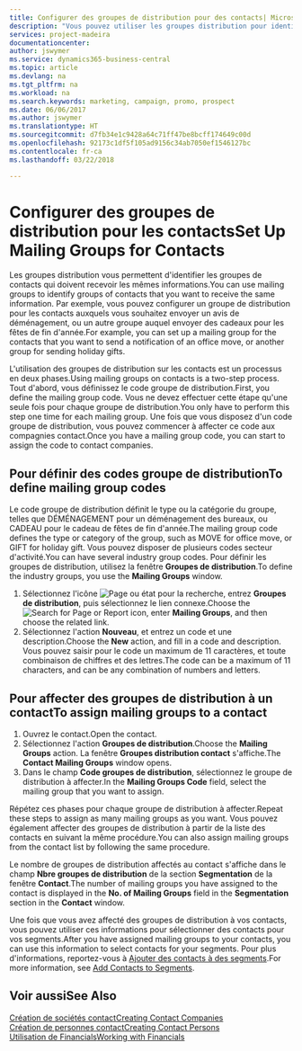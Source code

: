 ```yaml
---
title: Configurer des groupes de distribution pour des contacts| Microsoft Docs
description: "Vous pouvez utiliser les groupes distribution pour identifier les groupes contacts qui doivent recevoir les mêmes informations, par exemple, pour une promotion marketing ou une promotion."
services: project-madeira
documentationcenter: 
author: jswymer
ms.service: dynamics365-business-central
ms.topic: article
ms.devlang: na
ms.tgt_pltfrm: na
ms.workload: na
ms.search.keywords: marketing, campaign, promo, prospect
ms.date: 06/06/2017
ms.author: jswymer
ms.translationtype: HT
ms.sourcegitcommit: d7fb34e1c9428a64c71ff47be8bcff174649c00d
ms.openlocfilehash: 92173c1df5f105ad9156c34ab7050ef1546127bc
ms.contentlocale: fr-ca
ms.lasthandoff: 03/22/2018

---
```

# <a name="set-up-mailing-groups-for-contacts"></a><span data-ttu-id="2012d-103">Configurer des groupes de distribution pour les contacts</span><span class="sxs-lookup"><span data-stu-id="2012d-103">Set Up Mailing Groups for Contacts</span></span>
<span data-ttu-id="2012d-104">Les groupes distribution vous permettent d'identifier les groupes de contacts qui doivent recevoir les mêmes informations.</span><span class="sxs-lookup"><span data-stu-id="2012d-104">You can use mailing groups to identify groups of contacts that you want to receive the same information.</span></span> <span data-ttu-id="2012d-105">Par exemple, vous pouvez configurer un groupe de distribution pour les contacts auxquels vous souhaitez envoyer un avis de déménagement, ou un autre groupe auquel envoyer des cadeaux pour les fêtes de fin d'année.</span><span class="sxs-lookup"><span data-stu-id="2012d-105">For example, you can set up a mailing group for the contacts that you want to send a notification of an office move, or another group for sending holiday gifts.</span></span>

<span data-ttu-id="2012d-106">L'utilisation des groupes de distribution sur les contacts est un processus en deux phases.</span><span class="sxs-lookup"><span data-stu-id="2012d-106">Using mailing groups on contacts is a two-step process.</span></span> <span data-ttu-id="2012d-107">Tout d'abord, vous définissez le code groupe de distribution.</span><span class="sxs-lookup"><span data-stu-id="2012d-107">First, you define the mailing group code.</span></span> <span data-ttu-id="2012d-108">Vous ne devez effectuer cette étape qu'une seule fois pour chaque groupe de distribution.</span><span class="sxs-lookup"><span data-stu-id="2012d-108">You only have to perform this step one time for each mailing group.</span></span> <span data-ttu-id="2012d-109">Une fois que vous disposez d'un code groupe de distribution, vous pouvez commencer à affecter ce code aux compagnies contact.</span><span class="sxs-lookup"><span data-stu-id="2012d-109">Once you have a mailing group code, you can start to assign the code to contact companies.</span></span>

## <a name="to-define-mailing-group-codes"></a><span data-ttu-id="2012d-110">Pour définir des codes groupe de distribution</span><span class="sxs-lookup"><span data-stu-id="2012d-110">To define mailing group codes</span></span>
<span data-ttu-id="2012d-111">Le code groupe de distribution définit le type ou la catégorie du groupe, telles que DÉMÉNAGEMENT pour un déménagement des bureaux, ou CADEAU pour le cadeau de fêtes de fin d'année.</span><span class="sxs-lookup"><span data-stu-id="2012d-111">The mailing group code defines the type or category of the group, such as MOVE for office move, or GIFT for holiday gift.</span></span> <span data-ttu-id="2012d-112">Vous pouvez disposer de plusieurs codes secteur d'activité.</span><span class="sxs-lookup"><span data-stu-id="2012d-112">You can have several industry group codes.</span></span> <span data-ttu-id="2012d-113">Pour définir les groupes de distribution, utilisez la fenêtre **Groupes de distribution**.</span><span class="sxs-lookup"><span data-stu-id="2012d-113">To define the industry groups, you use the **Mailing Groups** window.</span></span>

1. <span data-ttu-id="2012d-114">Sélectionnez l'icône ![Page ou état pour la recherche](media/ui-search/search_small.png "icône Page ou état pour la recherche"), entrez **Groupes de distribution**, puis sélectionnez le lien connexe.</span><span class="sxs-lookup"><span data-stu-id="2012d-114">Choose the ![Search for Page or Report](media/ui-search/search_small.png "Search for Page or Report icon") icon, enter **Mailing Groups**, and then choose the related link.</span></span>
2. <span data-ttu-id="2012d-115">Sélectionnez l'action **Nouveau**, et entrez un code et une description.</span><span class="sxs-lookup"><span data-stu-id="2012d-115">Choose the **New** action, and fill in a code and description.</span></span> <span data-ttu-id="2012d-116">Vous pouvez saisir pour le code un maximum de 11 caractères, et toute combinaison de chiffres et des lettres.</span><span class="sxs-lookup"><span data-stu-id="2012d-116">The code can be a maximum of 11 characters, and can be any combination of numbers and letters.</span></span>

## <a name="AssignMailGroupContact"></a> <span data-ttu-id="2012d-117">Pour affecter des groupes de distribution à un contact</span><span class="sxs-lookup"><span data-stu-id="2012d-117">To assign mailing groups to a contact</span></span>
1. <span data-ttu-id="2012d-118">Ouvrez le contact.</span><span class="sxs-lookup"><span data-stu-id="2012d-118">Open the contact.</span></span>
2. <span data-ttu-id="2012d-119">Sélectionnez l'action **Groupes de distribution**.</span><span class="sxs-lookup"><span data-stu-id="2012d-119">Choose the **Mailing Groups** action.</span></span> <span data-ttu-id="2012d-120">La fenêtre **Groupes distribution contact** s'affiche.</span><span class="sxs-lookup"><span data-stu-id="2012d-120">The **Contact Mailing Groups** window opens.</span></span>
3. <span data-ttu-id="2012d-121">Dans le champ **Code groupes de distribution**, sélectionnez le groupe de distribution à affecter.</span><span class="sxs-lookup"><span data-stu-id="2012d-121">In the **Mailing Groups Code** field, select the mailing group that you want to assign.</span></span>

<span data-ttu-id="2012d-122">Répétez ces phases pour chaque groupe de distribution à affecter.</span><span class="sxs-lookup"><span data-stu-id="2012d-122">Repeat these steps to assign as many mailing groups as you want.</span></span> <span data-ttu-id="2012d-123">Vous pouvez également affecter des groupes de distribution à partir de la liste des contacts en suivant la même procédure.</span><span class="sxs-lookup"><span data-stu-id="2012d-123">You can also assign mailing groups from the contact list by following the same procedure.</span></span>

<span data-ttu-id="2012d-124">Le nombre de groupes de distribution affectés au contact s'affiche dans le champ **Nbre groupes de distribution** de la section **Segmentation** de la fenêtre **Contact**.</span><span class="sxs-lookup"><span data-stu-id="2012d-124">The number of mailing groups you have assigned to the contact is displayed in the **No. of Mailing Groups** field in the **Segmentation** section in the **Contact** window.</span></span>

<span data-ttu-id="2012d-125">Une fois que vous avez affecté des groupes de distribution à vos contacts, vous pouvez utiliser ces informations pour sélectionner des contacts pour vos segments.</span><span class="sxs-lookup"><span data-stu-id="2012d-125">After you have assigned mailing groups to your contacts, you can use this information to select contacts for your segments.</span></span> <span data-ttu-id="2012d-126">Pour plus d'informations, reportez-vous à [Ajouter des contacts à des segments](marketing-add-contact-segment.md).</span><span class="sxs-lookup"><span data-stu-id="2012d-126">For more information, see [Add Contacts to Segments](marketing-add-contact-segment.md).</span></span>

## <a name="see-also"></a><span data-ttu-id="2012d-127">Voir aussi</span><span class="sxs-lookup"><span data-stu-id="2012d-127">See Also</span></span>
[<span data-ttu-id="2012d-128">Création de sociétés contact</span><span class="sxs-lookup"><span data-stu-id="2012d-128">Creating Contact Companies</span></span>](marketing-create-contact-companies.md)  
[<span data-ttu-id="2012d-129">Création de personnes contact</span><span class="sxs-lookup"><span data-stu-id="2012d-129">Creating Contact Persons</span></span>](marketing-create-contact-persons.md)  
[<span data-ttu-id="2012d-130">Utilisation de Financials</span><span class="sxs-lookup"><span data-stu-id="2012d-130">Working with Financials</span></span>](ui-work-product.md)

